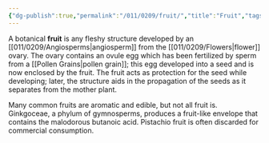 ```yaml
---
{"dg-publish":true,"permalink":"/011/0209/fruit/","title":"Fruit","tags":["BIOL412"],"created":"2024-09-26T15:18:35.000-07:00","updated":"2025-01-22T00:37:42.251-08:00"}
---
```


A botanical **fruit** is any fleshy structure developed by an [[011/0209/Angiosperms\|angiosperm]] from the [[011/0209/Flowers\|flower]] ovary. The ovary contains an ovule egg which has been fertilized by sperm from a [[Pollen Grains\|pollen grain]]; this egg developed into a seed and is now enclosed by the fruit. The fruit acts as protection for the seed while developing; later, the structure aids in the propagation of the seeds as it separates from the mother plant.

Many common fruits are aromatic and edible, but not all fruit is. Ginkgoceae, a phylum of gymnosperms, produces a fruit-like envelope that contains the malodorous butanoic acid. Pistachio fruit is often discarded for commercial consumption.